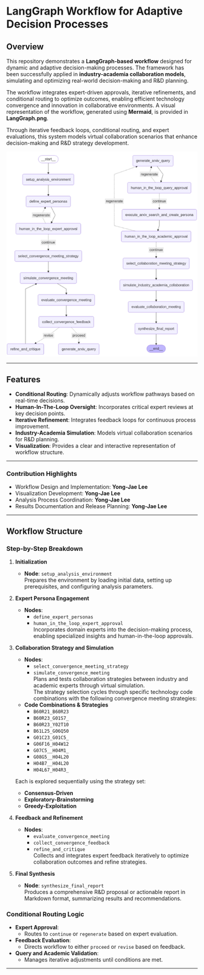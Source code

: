 # LangGraph Workflow for Adaptive Decision Processes

## Overview

This repository demonstrates a **LangGraph-based workflow** designed for dynamic and adaptive decision-making processes. The framework has been successfully applied in **industry-academia collaboration models**, simulating and optimizing real-world decision-making and R&D planning.

The workflow integrates expert-driven approvals, iterative refinements, and conditional routing to optimize outcomes, enabling efficient technology convergence and innovation in collaborative environments. A visual representation of the workflow, generated using **Mermaid**, is provided in **LangGraph.png**.

Through iterative feedback loops, conditional routing, and expert evaluations, this system models virtual collaboration scenarios that enhance decision-making and R&D strategy development.

![Workflow Visualization](LangGraph.png)

---

## Features

- **Conditional Routing**: Dynamically adjusts workflow pathways based on real-time decisions.
- **Human-In-The-Loop Oversight**: Incorporates critical expert reviews at key decision points.
- **Iterative Refinement**: Integrates feedback loops for continuous process improvement.
- **Industry-Academia Simulation**: Models virtual collaboration scenarios for R&D planning.
- **Visualization**: Provides a clear and interactive representation of workflow structure.
---

### Contribution Highlights
- Workflow Design and Implementation: **Yong-Jae Lee**
- Visualization Development: **Yong-Jae Lee**
- Analysis Process Coordination: **Yong-Jae Lee**
- Results Documentation and Release Planning: **Yong-Jae Lee**

---

## Workflow Structure

### Step-by-Step Breakdown

1. **Initialization**  
   - **Node**: `setup_analysis_environment`  
   Prepares the environment by loading initial data, setting up prerequisites, and configuring analysis parameters.

2. **Expert Persona Engagement**  
   - **Nodes**:  
     - `define_expert_personas`  
     - `human_in_the_loop_expert_approval`  
   Incorporates domain experts into the decision-making process, enabling specialized insights and human-in-the-loop approvals.

3. **Collaboration Strategy and Simulation**  
   - **Nodes**:  
     - `select_convergence_meeting_strategy`  
     - `simulate_convergence_meeting`  
   Plans and tests collaboration strategies between industry and academic experts through virtual simulation.  
   The strategy selection cycles through specific technology code combinations with the following convergence meeting strategies:  
   - **Code Combinations & Strategies**  
     - `B60R21_B60R23`  
     - `B60R23_G01S7_`  
     - `B60R23_Y02T10`  
     - `B61L25_G06Q50`  
     - `G01C23_G01C5_`  
     - `G06F16_H04W12`  
     - `G07C5__H04M1_`  
     - `G08G5__H04L20`  
     - `H04B7__H04L20`  
     - `H04L67_H04R3_`  

   Each is explored sequentially using the strategy set:  
   - **Consensus-Driven**  
   - **Exploratory-Brainstorming**  
   - **Greedy-Exploitation**

4. **Feedback and Refinement**  
   - **Nodes**:  
     - `evaluate_convergence_meeting`  
     - `collect_convergence_feedback`  
     - `refine_and_critique`  
   Collects and integrates expert feedback iteratively to optimize collaboration outcomes and refine strategies.

5. **Final Synthesis**  
   - **Node**: `synthesize_final_report`  
   Produces a comprehensive R&D proposal or actionable report in Markdown format, summarizing results and recommendations.


### Conditional Routing Logic
- **Expert Approval**:
  - Routes to `continue` or `regenerate` based on expert evaluation.
- **Feedback Evaluation**:
  - Directs workflow to either `proceed` or `revise` based on feedback.
- **Query and Academic Validation**:
  - Manages iterative adjustments until conditions are met.

---
